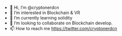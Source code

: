 - 👋 Hi, I’m @cryptonerdcn
- 👀 I’m interested in Blockchain & VR
- 🌱 I’m currently learning solidity
- 💞️ I’m looking to collaborate on Blockchain develop.
- 📫 How to reach me https://twitter.com/cryptonerdcn

<!---
cryptonerdcn/cryptonerdcn is a ✨ special ✨ repository because its `README.md` (this file) appears on your GitHub profile.
You can click the Preview link to take a look at your changes.
--->

